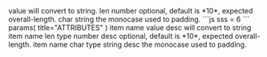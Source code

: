 <params>
   <item>
      <name>value</name>
      <desc>will convert to string.</desc>
   </item>
   <item>
      <name>len</name>
      <type>number</type>
      <desc>optional, default is *10*, expected overall-length.</desc>
   </item>
   <item>
      <name>char</name>
      <type>string</type>
      <desc>the monocase used to padding.</desc>
   </item>
</params>



<example>
```js
sss = 6
```
</example>



<jade>
   params( title="ATTRIBUTES" )
      item
         name value
         desc will convert to string
      item
         name len
         type number
         desc optional, default is *10*, expected overall-length.
      item
         name char
         type string
         desc the monocase used to padding.
</jade>